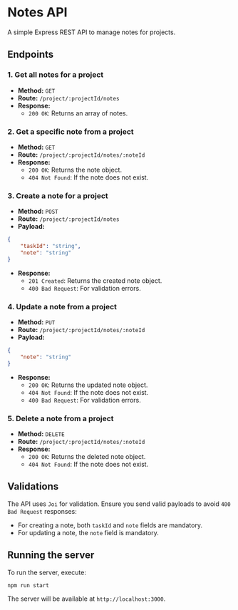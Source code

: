 # Notes API

A simple Express REST API to manage notes for projects.

## Endpoints

### 1. Get all notes for a project

- **Method:** `GET`
- **Route:** `/project/:projectId/notes`
- **Response:** 
  - `200 OK`: Returns an array of notes.

### 2. Get a specific note from a project

- **Method:** `GET`
- **Route:** `/project/:projectId/notes/:noteId`
- **Response:** 
  - `200 OK`: Returns the note object.
  - `404 Not Found`: If the note does not exist.

### 3. Create a note for a project

- **Method:** `POST`
- **Route:** `/project/:projectId/notes`
- **Payload:** 
```json
{
	"taskId": "string",
	"note": "string"
}
```

- **Response:** 
  - `201 Created`: Returns the created note object.
  - `400 Bad Request`: For validation errors.

### 4. Update a note from a project

- **Method:** `PUT`
- **Route:** `/project/:projectId/notes/:noteId`
- **Payload:** 
```json
{
	"note": "string"
}
```

- **Response:** 
  - `200 OK`: Returns the updated note object.
  - `404 Not Found`: If the note does not exist.
  - `400 Bad Request`: For validation errors.

### 5. Delete a note from a project

- **Method:** `DELETE`
- **Route:** `/project/:projectId/notes/:noteId`
- **Response:** 
  - `200 OK`: Returns the deleted note object.
  - `404 Not Found`: If the note does not exist.

## Validations

The API uses `Joi` for validation. Ensure you send valid payloads to avoid `400 Bad Request` responses:

- For creating a note, both `taskId` and `note` fields are mandatory.
- For updating a note, the `note` field is mandatory.

## Running the server

To run the server, execute:
```console
npm run start
```

The server will be available at `http://localhost:3000`.
